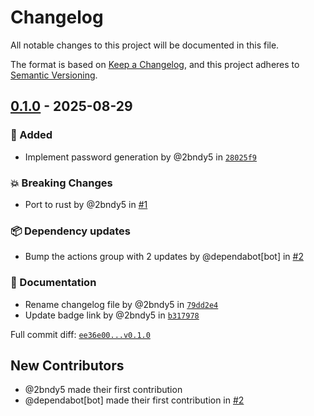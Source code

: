 # Changelog

All notable changes to this project will be documented in this file.

The format is based on [Keep a Changelog](https://keepachangelog.com/en/1.0.0/),
and this project adheres to [Semantic Versioning](https://semver.org/spec/v2.0.0.html).
<!-- markdownlint-disable MD024 -->

## [0.1.0] - 2025-08-29

### <!-- 1 --> 🚀 Added

- Implement password generation by @2bndy5 in [`28025f9`](https://github.com/2bndy5/mk-pass/commit/28025f9d15341899b79e26c716c069a46180ab9f)

### <!-- 10 --> 💥 Breaking Changes

- Port to rust by @2bndy5 in [#1](https://github.com/2bndy5/mk-pass/pull/1)

### <!-- 6 --> 📦 Dependency updates

- Bump the actions group with 2 updates by @dependabot[bot] in [#2](https://github.com/2bndy5/mk-pass/pull/2)

### <!-- 8 --> 📝 Documentation

- Rename changelog file by @2bndy5 in [`79dd2e4`](https://github.com/2bndy5/mk-pass/commit/79dd2e4099041e87cb451114da9ddd8725775503)
- Update badge link by @2bndy5 in [`b317978`](https://github.com/2bndy5/mk-pass/commit/b317978fa4b4e5f208f94a35951f6c053867e3ef)

[0.1.0]: https://github.com/2bndy5/mk-pass/compare/ee36e009b3f25b06f95ecd265eaadac9e59e6749...v0.1.0

Full commit diff: [`ee36e00...v0.1.0`][0.1.0]

## New Contributors

- @2bndy5 made their first contribution
- @dependabot[bot] made their first contribution in [#2](https://github.com/2bndy5/mk-pass/pull/2)


<!-- generated by git-cliff -->
